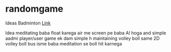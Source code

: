 # randomgame
Ideas Badminton
[Link](https://mymultiverse.github.io/randomgame/)

Idea 
meditating baba float karega air me screen pe 
baba AI hoga and simple aadmi player/user 
game ek dam simple h maintaining volley boll 
same 2D volley boll bus isme baba meditation se boll hit karnega
